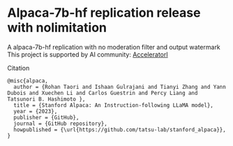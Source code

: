 # Alpaca-7b-hf replication release with nolimitation
A alpaca-7b-hf replication with no moderation filter and output watermark  
This project is supported by AI community: [AcceleratorI](https://www.acceleratori.com)  
  
Citation
```
@misc{alpaca,
  author = {Rohan Taori and Ishaan Gulrajani and Tianyi Zhang and Yann Dubois and Xuechen Li and Carlos Guestrin and Percy Liang and Tatsunori B. Hashimoto },
  title = {Stanford Alpaca: An Instruction-following LLaMA model},
  year = {2023},
  publisher = {GitHub},
  journal = {GitHub repository},
  howpublished = {\url{https://github.com/tatsu-lab/stanford_alpaca}},
}
```
